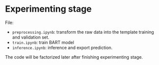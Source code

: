 # Experimenting stage

File:
- `preprocessing.ipynb`: transform the raw data into the template training and validation set.
- `train.ipynb`: train BART model
- `inference.ipynb`: inference and export prediction.

The code will be factorized later after finishing experimenting stage.
